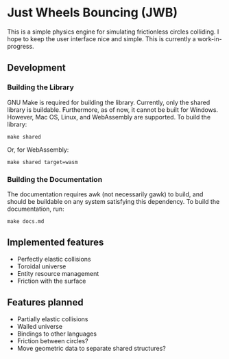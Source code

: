 # Just Wheels Bouncing (JWB)
This is a simple physics engine for simulating frictionless circles colliding. I
hope to keep the user interface nice and simple. This is currently a
work-in-progress.

## Development
### Building the Library
GNU Make is required for building the library.
Currently, only the shared library is buildable. Furthermore, as of now, it
cannot be built for Windows. However, Mac OS, Linux, and WebAssembly are
supported. To build the library:

```
make shared
```

Or, for WebAssembly:

```
make shared target=wasm
```

### Building the Documentation
The documentation requires awk (not necessarily gawk) to build, and should be
buildable on any system satisfying this dependency. To build the documentation,
run:

```
make docs.md
```

## Implemented features
 * Perfectly elastic collisions
 * Toroidal universe
 * Entity resource management
 * Friction with the surface

## Features planned
 * Partially elastic collisions
 * Walled universe
 * Bindings to other languages
 * Friction between circles?
 * Move geometric data to separate shared structures?
